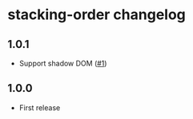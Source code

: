 # stacking-order changelog

## 1.0.1

- Support shadow DOM ([#1](https://gitlab.com/Rich-Harris/stacking-order/-/merge_requests/1))

## 1.0.0

- First release

